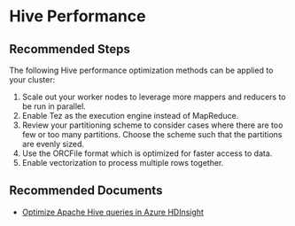<properties
    pageTitle="Azure HDInsights: My hive queries are really slow"
    description="My hive queries are really slow"
    service="microsoft.hdinsight"
    resource="clusters"
    authors="bharathsreenivas"
    ms.author="bharathb, jaserano"
    displayOrder=""
    selfHelpType="generic"
    supportTopicIds="32636458"
    resourceTags=""
    productPesIds="15078"
    cloudEnvironments="public,MoonCake"
    articleId="913102d6-193a-48b4-b259-64fd4927379e"
/>

# Hive Performance

## **Recommended Steps**

The following Hive performance optimization methods can be applied to your cluster:

 1. Scale out your worker nodes to leverage more mappers and reducers to be run in parallel.
 2. Enable Tez as the execution engine instead of MapReduce.
 3. Review your partitioning scheme to consider cases where there are too few or too many partitions. Choose the scheme such that the partitions are evenly sized.
 4. Use the ORCFile format which is optimized for faster access to data.
 5. Enable vectorization to process multiple rows together.

## **Recommended Documents**

* [Optimize Apache Hive queries in Azure HDInsight](https://docs.microsoft.com/azure/hdinsight/hdinsight-hadoop-optimize-hive-query)